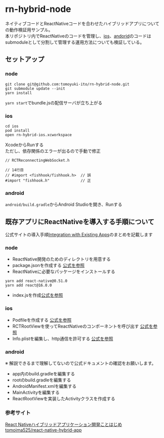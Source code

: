 # rn-hybrid-node

ネイティブコードとReactNativeコードを合わせたハイブリッドアプリについての動作検証用サンプル。  
本リポジトリ内でReactNativeのコードを管理し、[ios](https://github.com/tomoyuki-ito/rn-hybrid-ios)、[andorid](https://github.com/tomoyuki-ito/rn-hybrid-android)のコードはsubmoduleとして分割して管理する運用方法についても検証している。

## セットアップ

### node
```
git clone git@github.com:tomoyuki-ito/rn-hybrid-node.git
git submodule update --init
yarn install
```
`yarn start`でbundle.jsの配信サーバが立ち上がる

### ios
```
cd ios
pod install
open rn-hybrid-ios.xcworkspace
```
XcodeからRunする  
ただし、依存関係のエラーが出るので手動で修正
```
// RCTReconnectingWebSocket.h

// 14行目
// #import <fishhook/fishhook.h>  // 誤
#import "fishhook.h"              // 正
```

### android
`android/build.gradle`からAndroid Studioを開き、Runする

## 既存アプリにReactNativeを導入する手順について
公式サイトの導入手順[Integration with Existing Apps](https://facebook.github.io/react-native/docs/integration-with-existing-apps.html)のまとめを記載します

### node
- ReactNative開発のためのディレクトリを用意する
- package.jsonを作成する [公式を参照](https://facebook.github.io/react-native/docs/integration-with-existing-apps.html#2-install-javascript-dependencies)
- ReactNativeに必要なパッケージをインストールする
```
yarn add react-native@0.51.0
yarn add react@16.0.0
```
- index.jsを作成[公式を参照](https://facebook.github.io/react-native/docs/integration-with-existing-apps.html#the-react-native-component)

### ios
- Podfileを作成する [公式を参照](https://facebook.github.io/react-native/docs/integration-with-existing-apps.html#configuring-cocoapods-dependencies)
- RCTRootViewを使ってReactNativeのコンポーネントを呼び出す [公式を参照](https://facebook.github.io/react-native/docs/integration-with-existing-apps.html#the-magic-rctrootview)
- Info.plistを編集し、http通信を許可する [公式を参照](https://facebook.github.io/react-native/docs/integration-with-existing-apps.html#test-your-integration)

### android
※ 解説できるまで理解してないので公式ドキュメントの確認をお願いします。
- app内のbuild.gradleを編集する
- rootのbuild.gradleを編集する
- AndroidManifest.xmlを編集する
- MainActivityを編集する
- ReactRootViewを実装したActivityクラスを作成する

### 参考サイト
[React Nativeハイブリッドアプリケーション開発ことはじめ](http://tomoima525.hatenablog.com/entry/2017/12/19/180523)  
[tomoima525/react-native-hybrid-app](https://github.com/tomoima525/react-native-hybrid-app)  
